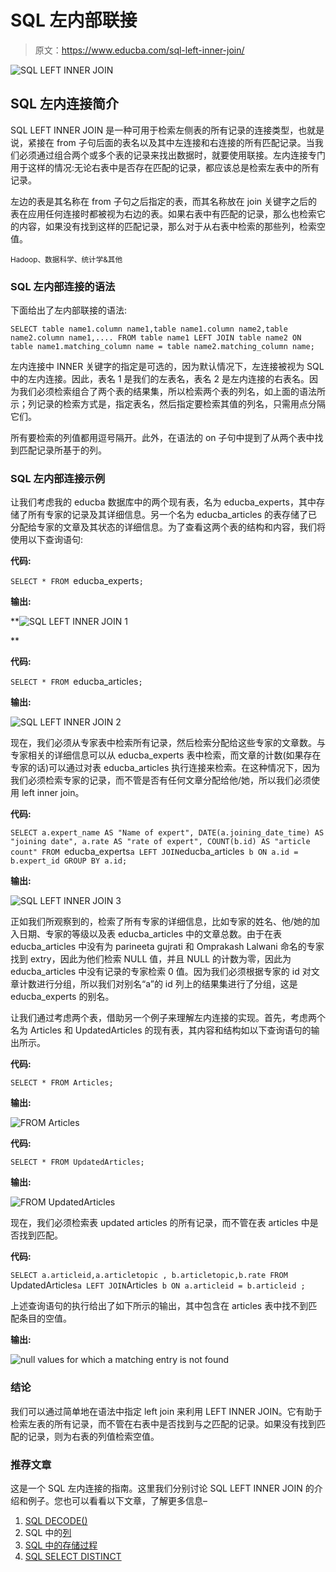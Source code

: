 # SQL 左内部联接

> 原文：<https://www.educba.com/sql-left-inner-join/>

![SQL LEFT INNER JOIN](img/00ec94d4b91b12a399d43e8e6b0fc34f.png)



## SQL 左内连接简介

SQL LEFT INNER JOIN 是一种可用于检索左侧表的所有记录的连接类型，也就是说，紧接在 from 子句后面的表名以及其中左连接和右连接的所有匹配记录。当我们必须通过组合两个或多个表的记录来找出数据时，就要使用联接。左内连接专门用于这样的情况:无论右表中是否存在匹配的记录，都应该总是检索左表中的所有记录。

左边的表是其名称在 from 子句之后指定的表，而其名称放在 join 关键字之后的表在应用任何连接时都被视为右边的表。如果右表中有匹配的记录，那么也检索它的内容，如果没有找到这样的匹配记录，那么对于从右表中检索的那些列，检索空值。

<small>Hadoop、数据科学、统计学&其他</small>

### SQL 左内部连接的语法

下面给出了左内部联接的语法:

`SELECT table name1.column name1,table name1.column name2,table name2.column name1,....
FROM table name1
LEFT JOIN table name2
ON table name1.matching_column name = table name2.matching_column name;`

左内连接中 INNER 关键字的指定是可选的，因为默认情况下，左连接被视为 SQL 中的左内连接。因此，表名 1 是我们的左表名，表名 2 是左内连接的右表名。因为我们必须检索组合了两个表的结果集，所以检索两个表的列名，如上面的语法所示；列记录的检索方式是，指定表名，然后指定要检索其值的列名，只需用点分隔它们。

所有要检索的列值都用逗号隔开。此外，在语法的 on 子句中提到了从两个表中找到匹配记录所基于的列。

### SQL 左内部连接示例

让我们考虑我的 educba 数据库中的两个现有表，名为 educba_experts，其中存储了所有专家的记录及其详细信息。另一个名为 educba_articles 的表存储了已分配给专家的文章及其状态的详细信息。为了查看这两个表的结构和内容，我们将使用以下查询语句:

**代码:**

`SELECT * FROM `educba_experts`;`

**输出:**

**![SQL LEFT INNER JOIN 1](img/89599b338d1b7aa140abf7df8f20d237.png)

** 

**代码:**

`SELECT * FROM `educba_articles`;`

**输出:**

![SQL LEFT INNER JOIN 2](img/c9394f4676dda5d1035c72e7a27b81e4.png)



现在，我们必须从专家表中检索所有记录，然后检索分配给这些专家的文章数。与专家相关的详细信息可以从 educba_experts 表中检索，而文章的计数(如果存在专家的话)可以通过对表 educba_articles 执行连接来检索。在这种情况下，因为我们必须检索专家的记录，而不管是否有任何文章分配给他/她，所以我们必须使用 left inner join。

**代码:**

`SELECT
a.expert_name AS "Name of expert",
DATE(a.joining_date_time) AS "joining date",
a.rate AS "rate of expert",
COUNT(b.id) AS "article count"
FROM
`educba_experts` a
LEFT JOIN `educba_articles` b
ON a.id = b.expert_id
GROUP BY a.id;`

**输出:**

![SQL LEFT INNER JOIN 3](img/9ecc9e7b869b52b752b4f53efa52c08f.png)



正如我们所观察到的，检索了所有专家的详细信息，比如专家的姓名、他/她的加入日期、专家的等级以及表 educba_articles 中的文章总数。由于在表 educba_articles 中没有为 parineeta gujrati 和 Omprakash Lalwani 命名的专家找到 extry，因此为他们检索 NULL 值，并且 NULL 的计数为零，因此为 educba_articles 中没有记录的专家检索 0 值。因为我们必须根据专家的 id 对文章计数进行分组，所以我们对别名“a”的 id 列上的结果集进行了分组，这是 educba_experts 的别名。

让我们通过考虑两个表，借助另一个例子来理解左内连接的实现。首先，考虑两个名为 Articles 和 UpdatedArticles 的现有表，其内容和结构如以下查询语句的输出所示。

**代码:**

`SELECT * FROM Articles;`

**输出:**

![FROM Articles](img/80975250faaf1a77213c0a994a01f6e1.png)



**代码:**

`SELECT * FROM UpdatedArticles;`

**输出:**

![FROM UpdatedArticles](img/43c79aad73da1a72f7bfed5090e055eb.png)



现在，我们必须检索表 updated articles 的所有记录，而不管在表 articles 中是否找到匹配。

**代码:**

`SELECT
a.articleid,a.articletopic , b.articletopic,b.rate
FROM
`UpdatedArticles` a
LEFT JOIN `Articles` b
ON a.articleid = b.articleid ;`

上述查询语句的执行给出了如下所示的输出，其中包含在 articles 表中找不到匹配条目的空值。

**输出:**

![null values for which a matching entry is not found](img/2957a9816d0b0522e9841f82efc4b091.png)



### 结论

我们可以通过简单地在语法中指定 left join 来利用 LEFT INNER JOIN。它有助于检索左表的所有记录，而不管在右表中是否找到与之匹配的记录。如果没有找到匹配的记录，则为右表的列值检索空值。

### 推荐文章

这是一个 SQL 左内连接的指南。这里我们分别讨论 SQL LEFT INNER JOIN 的介绍和例子。您也可以看看以下文章，了解更多信息–

1.  [SQL DECODE()](https://www.educba.com/sql-decode/)
2.  SQL 中的[列](https://www.educba.com/column-in-sql/)
3.  [SQL 中的存储过程](https://www.educba.com/stored-procedure-in-sql/)
4.  [SQL SELECT DISTINCT](https://www.educba.com/sql-select-distinct/)





